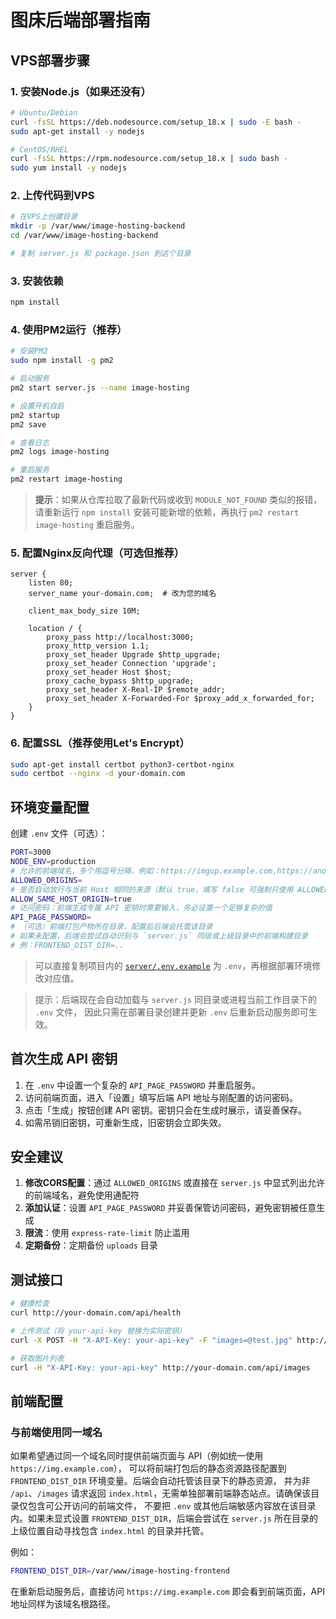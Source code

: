 # 图床后端部署指南

## VPS部署步骤

### 1. 安装Node.js（如果还没有）
```bash
# Ubuntu/Debian
curl -fsSL https://deb.nodesource.com/setup_18.x | sudo -E bash -
sudo apt-get install -y nodejs

# CentOS/RHEL
curl -fsSL https://rpm.nodesource.com/setup_18.x | sudo bash -
sudo yum install -y nodejs
```

### 2. 上传代码到VPS
```bash
# 在VPS上创建目录
mkdir -p /var/www/image-hosting-backend
cd /var/www/image-hosting-backend

# 复制 server.js 和 package.json 到这个目录
```

### 3. 安装依赖
```bash
npm install
```

### 4. 使用PM2运行（推荐）
```bash
# 安装PM2
sudo npm install -g pm2

# 启动服务
pm2 start server.js --name image-hosting

# 设置开机自启
pm2 startup
pm2 save

# 查看日志
pm2 logs image-hosting

# 重启服务
pm2 restart image-hosting
```

> **提示**：如果从仓库拉取了最新代码或收到 `MODULE_NOT_FOUND` 类似的报错，请重新运行 `npm install` 安装可能新增的依赖，再执行 `pm2 restart image-hosting` 重启服务。

### 5. 配置Nginx反向代理（可选但推荐）
```nginx
server {
    listen 80;
    server_name your-domain.com;  # 改为您的域名

    client_max_body_size 10M;

    location / {
        proxy_pass http://localhost:3000;
        proxy_http_version 1.1;
        proxy_set_header Upgrade $http_upgrade;
        proxy_set_header Connection 'upgrade';
        proxy_set_header Host $host;
        proxy_cache_bypass $http_upgrade;
        proxy_set_header X-Real-IP $remote_addr;
        proxy_set_header X-Forwarded-For $proxy_add_x_forwarded_for;
    }
}
```

### 6. 配置SSL（推荐使用Let's Encrypt）
```bash
sudo apt-get install certbot python3-certbot-nginx
sudo certbot --nginx -d your-domain.com
```

## 环境变量配置

创建 `.env` 文件（可选）：
```bash
PORT=3000
NODE_ENV=production
# 允许的前端域名，多个用逗号分隔，例如：https://imgup.example.com,https://another.example.com
ALLOWED_ORIGINS=
# 是否自动放行与当前 Host 相同的来源（默认 true，填写 false 可强制只使用 ALLOWED_ORIGINS 列表）
ALLOW_SAME_HOST_ORIGIN=true
# 访问密码：前端生成专属 API 密钥时需要输入，务必设置一个足够复杂的值
API_PAGE_PASSWORD=
# （可选）前端打包产物所在目录，配置后后端会托管该目录
# 如果未配置，后端会尝试自动识别与 `server.js` 同级或上级目录中的前端构建目录
# 例：FRONTEND_DIST_DIR=..
```

> 可以直接复制项目内的 [`server/.env.example`](./.env.example) 为 `.env`，再根据部署环境修改对应值。

> 提示：后端现在会自动加载与 `server.js` 同目录或进程当前工作目录下的 `.env` 文件，
> 因此只需在部署目录创建并更新 `.env` 后重新启动服务即可生效。

## 首次生成 API 密钥

1. 在 `.env` 中设置一个复杂的 `API_PAGE_PASSWORD` 并重启服务。
2. 访问前端页面，进入「设置」填写后端 API 地址与刚配置的访问密码。
3. 点击「生成」按钮创建 API 密钥。密钥只会在生成时展示，请妥善保存。
4. 如需吊销旧密钥，可重新生成，旧密钥会立即失效。

## 安全建议

1. **修改CORS配置**：通过 `ALLOWED_ORIGINS` 或直接在 `server.js` 中显式列出允许的前端域名，避免使用通配符
2. **添加认证**：设置 `API_PAGE_PASSWORD` 并妥善保管访问密码，避免密钥被任意生成
3. **限流**：使用 `express-rate-limit` 防止滥用
4. **定期备份**：定期备份 `uploads` 目录

## 测试接口

```bash
# 健康检查
curl http://your-domain.com/api/health

# 上传测试（将 your-api-key 替换为实际密钥）
curl -X POST -H "X-API-Key: your-api-key" -F "images=@test.jpg" http://your-domain.com/api/upload

# 获取图片列表
curl -H "X-API-Key: your-api-key" http://your-domain.com/api/images
```

## 前端配置

### 与前端使用同一域名

如果希望通过同一个域名同时提供前端页面与 API（例如统一使用 `https://img.example.com`），
可以将前端打包后的静态资源路径配置到 `FRONTEND_DIST_DIR` 环境变量。后端会自动托管该目录下的静态资源，
并为非 `/api`、`/images` 请求返回 `index.html`，无需单独部署前端静态站点。请确保该目录仅包含可公开访问的前端文件，
不要把 `.env` 或其他后端敏感内容放在该目录内。如果未显式设置 `FRONTEND_DIST_DIR`，后端会尝试在 `server.js`
所在目录的上级位置自动寻找包含 `index.html` 的目录并托管。

例如：

```bash
FRONTEND_DIST_DIR=/var/www/image-hosting-frontend
```

在重新启动服务后，直接访问 `https://img.example.com` 即会看到前端页面，API 地址同样为该域名根路径。
